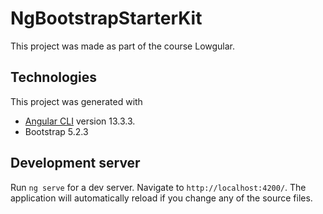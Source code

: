 # NgBootstrapStarterKit

This project was made as part of the course Lowgular.

## Technologies

This project was generated with 
* [Angular CLI](https://github.com/angular/angular-cli) version 13.3.3.
* Bootstrap 5.2.3


## Development server

Run `ng serve` for a dev server. Navigate to `http://localhost:4200/`. The application will automatically reload if you change any of the source files.


